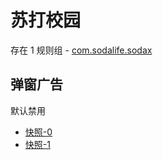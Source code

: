 # 苏打校园

存在 1 规则组 - [com.sodalife.sodax](/src/apps/com.sodalife.sodax.ts)

## 弹窗广告

默认禁用

- [快照-0](https://i.gkd.li/import/13400643)
- [快照-1](https://i.gkd.li/import/13400653)

